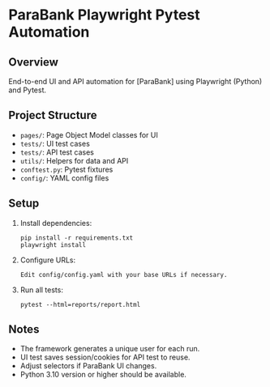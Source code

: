 # ParaBank Playwright Pytest Automation

## Overview
End-to-end UI and API automation for [ParaBank] using Playwright (Python) and Pytest.

## Project Structure
- `pages/`: Page Object Model classes for UI
- `tests/`: UI test cases
- `tests/`: API test cases
- `utils/`: Helpers for data and API
- `conftest.py`: Pytest fixtures
- `config/`: YAML config files

## Setup
1. Install dependencies:
    ```
    pip install -r requirements.txt
    playwright install
    ```
2. Configure URLs:
    ```
    Edit config/config.yaml with your base URLs if necessary.
    ```
3. Run all tests:
    ```
    pytest --html=reports/report.html
    ```

## Notes
- The framework generates a unique user for each run.
- UI test saves session/cookies for API test to reuse.
- Adjust selectors if ParaBank UI changes.
- Python 3.10 version or higher should be available.